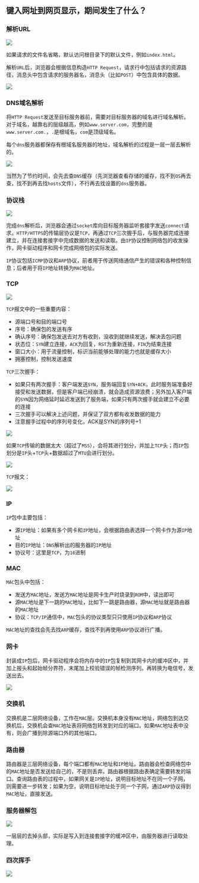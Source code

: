 ## 键入网址到网页显示，期间发生了什么？

### 解析URL

<img src="https://cdn.xiaolincoding.com/gh/xiaolincoder/ImageHost/%E8%AE%A1%E7%AE%97%E6%9C%BA%E7%BD%91%E7%BB%9C/%E9%94%AE%E5%85%A5%E7%BD%91%E5%9D%80%E8%BF%87%E7%A8%8B/3.jpg">

如果请求的文件名省略，默认访问根目录下的默认文件，例如`index.html`。

解析`URL`后，浏览器会根据信息构造`HTTP Request`，请求行中包括请求的资源路径，消息头中包含请求的服务器名，消息头（比如`POST`）中包含具体的数据。

<img src="https://cdn.xiaolincoding.com/gh/xiaolincoder/ImageHost/%E8%AE%A1%E7%AE%97%E6%9C%BA%E7%BD%91%E7%BB%9C/%E9%94%AE%E5%85%A5%E7%BD%91%E5%9D%80%E8%BF%87%E7%A8%8B/4.jpg">

### DNS域名解析

将`HTTP Request`发送至目标服务器前，需要对目标服务器的域名进行域名解析。对于域名，越靠右的层级越高，例如`www.server.com`，完整的是`www.server.com.`，`.`是根域名，`com`是顶级域名。

每个`dns`服务器都保存有根域名服务器的地址，域名解析的过程是一层一层去解析的。

<img src="https://cdn.xiaolincoding.com/gh/xiaolincoder/ImageHost/%E8%AE%A1%E7%AE%97%E6%9C%BA%E7%BD%91%E7%BB%9C/%E9%94%AE%E5%85%A5%E7%BD%91%E5%9D%80%E8%BF%87%E7%A8%8B/6.jpg">

当然为了节约时间，会先去查`DNS`缓存（先浏览器查看存储的缓存，找不到`OS`再去查，找不到再去找`hosts`文件），不行再去找设置的`dns`服务器。

### 协议栈

<img src="https://cdn.xiaolincoding.com/gh/xiaolincoder/ImageHost/%E8%AE%A1%E7%AE%97%E6%9C%BA%E7%BD%91%E7%BB%9C/%E9%94%AE%E5%85%A5%E7%BD%91%E5%9D%80%E8%BF%87%E7%A8%8B/7.jpg">

完成`dns`解析后，浏览器会通过`socket`库向目标服务器监听套接字发送`connect`请求。`HTTP/HTTPS`的传输层协议是`TCP`，再通过`TCP`三次握手后，与服务器完成连接建立，并在连接套接字中完成数据的发送和读取。由`IP`协议控制网络包的收发操作，网卡驱动程序和网卡完成网络包的实际发送。

`IP`协议包括`ICMP`协议和`ARP`协议，前者用于传送网络通信产生的错误和各种控制信息；后者用于将`IP`地址转换为`MAC`地址。

### TCP

<img src="https://cdn.xiaolincoding.com/gh/xiaolincoder/ImageHost/%E8%AE%A1%E7%AE%97%E6%9C%BA%E7%BD%91%E7%BB%9C/%E9%94%AE%E5%85%A5%E7%BD%91%E5%9D%80%E8%BF%87%E7%A8%8B/8.jpg">

`TCP`报文中的一些重要内容：

- 源端口号和目的端口号
- 序号：确保包的发送有序
- 确认序号：确保包发送去对方有收到，没收到就继续发送，解决丢包问题
- 状态位：`SYN`建立连接，`ACK`为回复，`RST`为重新连接，`FIN`为结束连接
- 窗口大小：用于流量控制，标识当前能够处理的能力也就是缓存大小
- 拥塞控制，控制发送速度

`TCP`三次握手：

- 如果只有两次握手：客户端发送`SYN`，服务端回复`SYN+ACK`，此时服务端准备好接受和发送数据，但是客户端已经崩溃，就会造成资源浪费；另外加入客户端的`SYN`因为网络延时延迟发送到了服务端，如果只有两次握手就会建立不必要的连接
- 三次握手可以解决上述问题，并保证了双方都有收发数据的能力
- 注意握手过程中的序列号变化，ACK是SYN的序列号+1

<img src="https://cdn.xiaolincoding.com/gh/xiaolincoder/ImageHost4/%E7%BD%91%E7%BB%9C/TCP%E4%B8%89%E6%AC%A1%E6%8F%A1%E6%89%8B.drawio.png">

如果`TCP`传输的数据太大（超过了`MSS`），会将其进行划分，并加上`TCP`头；而`IP`包划分是`IP`头+`TCP`头+数据超过了`MTU`会进行划分。

<img src="https://cdn.xiaolincoding.com/gh/xiaolincoder/ImageHost/%E8%AE%A1%E7%AE%97%E6%9C%BA%E7%BD%91%E7%BB%9C/%E9%94%AE%E5%85%A5%E7%BD%91%E5%9D%80%E8%BF%87%E7%A8%8B/11.jpg">

`TCP`报文：

<img src="https://cdn.xiaolincoding.com/gh/xiaolincoder/ImageHost/%E8%AE%A1%E7%AE%97%E6%9C%BA%E7%BD%91%E7%BB%9C/%E9%94%AE%E5%85%A5%E7%BD%91%E5%9D%80%E8%BF%87%E7%A8%8B/13.jpg">

### IP

`IP`包中主要包括：

- 源`IP`地址：如果有多个网卡和`IP`地址，会根据路由表选择一个网卡作为源`IP`地址
- 目的`IP`地址：`DNS`解析出的服务器的`IP`地址
- 协议号：这里是`TCP`，为`16`进制

### MAC

`MAC`包头中包括：

- 发送方`MAC`地址，发送方`MAC`地址是网卡生产时烧录到`ROM`中，读出即可
- 源`MAC`地址是下一跳的`MAC`地址，比如下一跳是路由器，源`MAC`地址就是路由器的`MAC`地址
- 协议：`TCP/IP`通信中，`MAC`包头的协议类型只只使用`IP`协议和`ARP`协议

`MAC`地址的查找会先去找`ARP`缓存，查找不到再使用`ARP`协议进行广播。

### 网卡

封装成`IP`包后，网卡驱动程序会将内存中的`IP`包复制到其网卡内的缓冲区中，并加上报头和起始帧分界符，末尾加上校验错误的帧检测序列。再转换为电信号，发送出去。

<img src="https://cdn.xiaolincoding.com/gh/xiaolincoder/ImageHost4/%E7%BD%91%E7%BB%9C/%E6%95%B0%E6%8D%AE%E5%8C%85.drawio.png">

### 交换机

交换机是二层网络设备，工作在`MAC`层。交换机本身没有`MAC`地址，网络包到达交换机后，交换机会查`MAC`地址表将网络包转发到对应的端口。如果`MAC`地址表中没有，则会广播到除源端口外的其他端口。

### 路由器

路由器是三层网络设备，每个端口都有`MAC`地址和`IP`地址。路由器会检查网络包中的`MAC`地址是否发送给自己的，不是则丢弃。路由器根据路由表确定需要转发的端口。查询路由表的过程中，如果网关是`IP`地址，说明目标地址不在同一个子网，则需要进一步转发；如果为空，说明目标地址处于同一个子网，通过`ARP`协议得到`MAC`地址，直接发送。

### 服务器解包

<img src="https://cdn.xiaolincoding.com/gh/xiaolincoder/ImageHost/%E8%AE%A1%E7%AE%97%E6%9C%BA%E7%BD%91%E7%BB%9C/%E9%94%AE%E5%85%A5%E7%BD%91%E5%9D%80%E8%BF%87%E7%A8%8B/25.jpg">

一层层的去掉头部，实际是写入到连接套接字的缓冲区中，由服务器进行读取处理。

### 四次挥手

<img src="https://cdn.xiaolincoding.com//mysql/other/format,png-20230309230614791.png">